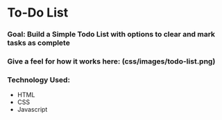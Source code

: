 # To-Do List

### Goal: Build a Simple Todo List with options to clear and mark tasks as complete

### Give a feel for how it works here: (css/images/todo-list.png)

### Technology Used: 
- HTML 
- CSS
- Javascript 


